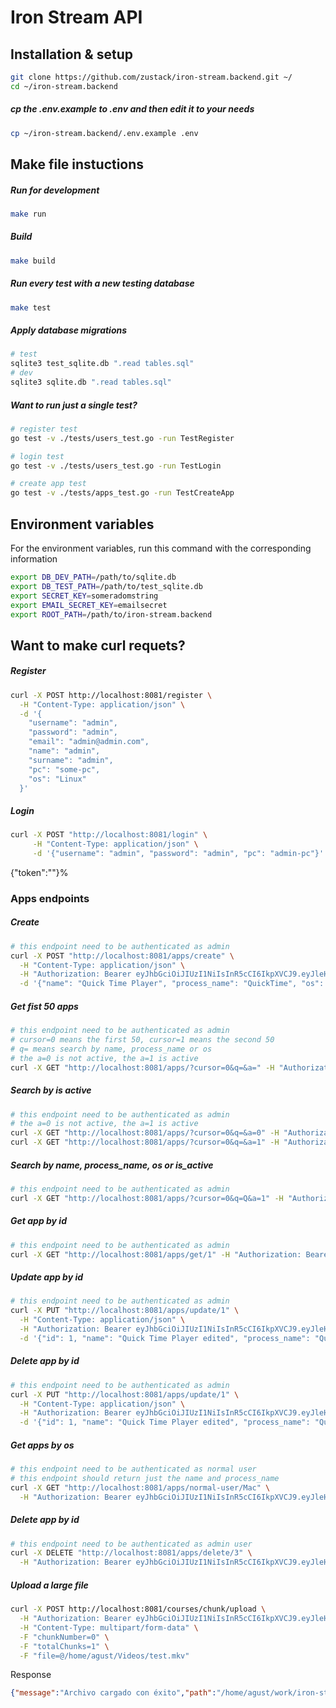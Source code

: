 # Iron Stream API

## Installation & setup
```bash
git clone https://github.com/zustack/iron-stream.backend.git ~/
cd ~/iron-stream.backend
```

##### cp the .env.example to .env and then edit it to your needs
```bash
cp ~/iron-stream.backend/.env.example .env
```

## Make file instuctions
##### Run for development
```bash
make run
```
##### Build
```bash
make build
```
##### Run every test with a new testing database
```bash
make test
```

##### Apply database migrations
```bash
# test
sqlite3 test_sqlite.db ".read tables.sql"
# dev
sqlite3 sqlite.db ".read tables.sql"
```

##### Want to run just a single test?
```bash
# register test
go test -v ./tests/users_test.go -run TestRegister
```
```bash
# login test
go test -v ./tests/users_test.go -run TestLogin
```
```bash
# create app test
go test -v ./tests/apps_test.go -run TestCreateApp
```

## Environment variables
For the environment variables, run this command with the corresponding information
```bash
export DB_DEV_PATH=/path/to/sqlite.db
export DB_TEST_PATH=/path/to/test_sqlite.db
export SECRET_KEY=someradomstring
export EMAIL_SECRET_KEY=emailsecret
export ROOT_PATH=/path/to/iron-stream.backend
```

## Want to make curl requets?
##### Register
```bash
curl -X POST http://localhost:8081/register \
  -H "Content-Type: application/json" \
  -d '{
    "username": "admin",
    "password": "admin",
    "email": "admin@admin.com",
    "name": "admin",
    "surname": "admin",
    "pc": "some-pc",
    "os": "Linux"
  }'
```
##### Login
```bash
curl -X POST "http://localhost:8081/login" \
     -H "Content-Type: application/json" \
     -d '{"username": "admin", "password": "admin", "pc": "admin-pc"}'
```

{"token":""}%

### Apps endpoints
##### Create
```bash
# this endpoint need to be authenticated as admin
curl -X POST "http://localhost:8081/apps/create" \
  -H "Content-Type: application/json" \
  -H "Authorization: Bearer eyJhbGciOiJIUzI1NiIsInR5cCI6IkpXVCJ9.eyJleHAiOjE3MjQ1MjUwMjYsImlhdCI6MTcyMTkzMzAyNiwibmJmIjoxNzIxOTMzMDI2LCJzdWIiOjF9.qhWUBsobBK0TIWX2OD08HqlCas833r3bsQPKZTjlmU0" \
  -d '{"name": "Quick Time Player", "process_name": "QuickTime", "os": "Mac", "is_active": true}'
```

##### Get fist 50 apps
```bash
# this endpoint need to be authenticated as admin
# cursor=0 means the first 50, cursor=1 means the second 50
# q= means search by name, process_name or os 
# the a=0 is not active, the a=1 is active
curl -X GET "http://localhost:8081/apps/?cursor=0&q=&a=" -H "Authorization: Bearer eyJhbGciOiJIUzI1NiIsInR5cCI6IkpXVCJ9.eyJleHAiOjE3MjQ1MjUwMjYsImlhdCI6MTcyMTkzMzAyNiwibmJmIjoxNzIxOTMzMDI2LCJzdWIiOjF9.qhWUBsobBK0TIWX2OD08HqlCas833r3bsQPKZTjlmU0" | jq
```

##### Search by is active
```bash
# this endpoint need to be authenticated as admin
# the a=0 is not active, the a=1 is active
curl -X GET "http://localhost:8081/apps/?cursor=0&q=&a=0" -H "Authorization: Bearer eyJhbGciOiJIUzI1NiIsInR5cCI6IkpXVCJ9.eyJleHAiOjE3MjQ1MjUwMjYsImlhdCI6MTcyMTkzMzAyNiwibmJmIjoxNzIxOTMzMDI2LCJzdWIiOjF9.qhWUBsobBK0TIWX2OD08HqlCas833r3bsQPKZTjlmU0" | jq
curl -X GET "http://localhost:8081/apps/?cursor=0&q=&a=1" -H "Authorization: Bearer eyJhbGciOiJIUzI1NiIsInR5cCI6IkpXVCJ9.eyJleHAiOjE3MjQ1MjUwMjYsImlhdCI6MTcyMTkzMzAyNiwibmJmIjoxNzIxOTMzMDI2LCJzdWIiOjF9.qhWUBsobBK0TIWX2OD08HqlCas833r3bsQPKZTjlmU0" | jq
```

##### Search by name, process_name, os or is_active
```bash
# this endpoint need to be authenticated as admin
curl -X GET "http://localhost:8081/apps/?cursor=0&q=Q&a=1" -H "Authorization: Bearer eyJhbGciOiJIUzI1NiIsInR5cCI6IkpXVCJ9.eyJleHAiOjE3MjQ1MjUwMjYsImlhdCI6MTcyMTkzMzAyNiwibmJmIjoxNzIxOTMzMDI2LCJzdWIiOjF9.qhWUBsobBK0TIWX2OD08HqlCas833r3bsQPKZTjlmU0" | jq
```

##### Get app by id
```bash
# this endpoint need to be authenticated as admin
curl -X GET "http://localhost:8081/apps/get/1" -H "Authorization: Bearer eyJhbGciOiJIUzI1NiIsInR5cCI6IkpXVCJ9.eyJleHAiOjE3MjQ1MjUwMjYsImlhdCI6MTcyMTkzMzAyNiwibmJmIjoxNzIxOTMzMDI2LCJzdWIiOjF9.qhWUBsobBK0TIWX2OD08HqlCas833r3bsQPKZTjlmU0" | jq
```

##### Update app by id
```bash
# this endpoint need to be authenticated as admin
curl -X PUT "http://localhost:8081/apps/update/1" \
  -H "Content-Type: application/json" \
  -H "Authorization: Bearer eyJhbGciOiJIUzI1NiIsInR5cCI6IkpXVCJ9.eyJleHAiOjE3MjQ1MjUwMjYsImlhdCI6MTcyMTkzMzAyNiwibmJmIjoxNzIxOTMzMDI2LCJzdWIiOjF9.qhWUBsobBK0TIWX2OD08HqlCas833r3bsQPKZTjlmU0" \
  -d '{"id": 1, "name": "Quick Time Player edited", "process_name": "QuickTime edited", "os": "Mac edited", "is_active": true}'
```

##### Delete app by id
```bash
# this endpoint need to be authenticated as admin
curl -X PUT "http://localhost:8081/apps/update/1" \
  -H "Content-Type: application/json" \
  -H "Authorization: Bearer eyJhbGciOiJIUzI1NiIsInR5cCI6IkpXVCJ9.eyJleHAiOjE3MjQ1MjUwMjYsImlhdCI6MTcyMTkzMzAyNiwibmJmIjoxNzIxOTMzMDI2LCJzdWIiOjF9.qhWUBsobBK0TIWX2OD08HqlCas833r3bsQPKZTjlmU0" \
  -d '{"id": 1, "name": "Quick Time Player edited", "process_name": "QuickTime edited", "os": "Mac edited", "is_active": true}'
```

##### Get apps by os
```bash
# this endpoint need to be authenticated as normal user
# this endpoint should return just the name and process_name
curl -X GET "http://localhost:8081/apps/normal-user/Mac" \
  -H "Authorization: Bearer eyJhbGciOiJIUzI1NiIsInR5cCI6IkpXVCJ9.eyJleHAiOjE3MjQ1MjUwMjYsImlhdCI6MTcyMTkzMzAyNiwibmJmIjoxNzIxOTMzMDI2LCJzdWIiOjF9.qhWUBsobBK0TIWX2OD08HqlCas833r3bsQPKZTjlmU0" \ | jq
```

##### Delete app by id
```bash
# this endpoint need to be authenticated as admin user
curl -X DELETE "http://localhost:8081/apps/delete/3" \
  -H "Authorization: Bearer eyJhbGciOiJIUzI1NiIsInR5cCI6IkpXVCJ9.eyJleHAiOjE3MjQ1MjUwMjYsImlhdCI6MTcyMTkzMzAyNiwibmJmIjoxNzIxOTMzMDI2LCJzdWIiOjF9.qhWUBsobBK0TIWX2OD08HqlCas833r3bsQPKZTjlmU0" 
```

##### Upload a large file
```bash
curl -X POST http://localhost:8081/courses/chunk/upload \
  -H "Authorization: Bearer eyJhbGciOiJIUzI1NiIsInR5cCI6IkpXVCJ9.eyJleHAiOjE3MjQ2ODI3MzAsImlhdCI6MTcyMjA5MDczMCwibmJmIjoxNzIyMDkwNzMwLCJzdWIiOjF9.FPOoBntSbQNs8klEuNOYzGD-XRB07buGMACGofcK7mY" \
  -H "Content-Type: multipart/form-data" \
  -F "chunkNumber=0" \
  -F "totalChunks=1" \
  -F "file=@/home/agust/Videos/test.mkv"
```
Response
```json
{"message":"Archivo cargado con éxito","path":"/home/agust/work/iron-stream/backend/web/uploads/tmp/46a90838-f68b-4c84-9ed7-8539876d1e0d/test.mkv"}%
```
